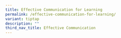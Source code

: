 ```yaml
---
title: Effective Communication for Learning
permalink: /effective-communication-for-learning/
variant: tiptap
description: ""
third_nav_title: Effective Communication
---
```

